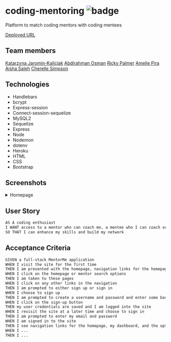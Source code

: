 # coding-mentoring ![badge](https://img.shields.io/badge/MIT-license-green)

Platform to match coding mentors with coding mentees

[Deployed URL](...)

## Team members

[Katarzyna Jaromin-Kaliciak](https://github.com/katarzynajk)
[Abdirahman Osman](https://github.com/AOsman0)
[Ricky Palmer](https://github.com/SkyIsNotGreen)
[Amelie Pira](https://github.com/Am0031)
[Aisha Saleh](https://github.com/Saleha22)
[Cherelle Simpson](https://github.com/C-Sim)

## Technologies

- Handlebars
- bcrypt
- Express-session
- Connect-session-sequelize
- MySQL2
- Sequelize
- Express
- Node
- Nodemon
- dotenv
- Heroku
- HTML
- CSS
- Bootstrap

## Screenshots

<details>
<summary>Homepage</summary>

![homepage](...)

</details>

## User Story

```md
AS A coding enthusiast
I WANT access to a mentor who can coach me, a mentee who I can coach or peers with similar interests
SO THAT I can enhance my skills and build my network
```

## Acceptance Criteria

```md
GIVEN a full-stack MentorMe application
WHEN I visit the site for the first time
THEN I am presented with the homepage, navigation links for the homepage and mentor search; and the option to log in
WHEN I click on the homepage or mentor search options
THEN I am taken to these pages
WHEN I click on any other links in the navigation
THEN I am prompted to either sign up or sign in
WHEN I choose to sign up
THEN I am prompted to create a username and password and enter some basic profile information
WHEN I click on the sign-up button
THEN my user credentials are saved and I am logged into the site
WHEN I revisit the site at a later time and choose to sign in
THEN I am prompted to enter my email and password
WHEN I am signed in to the site
THEN I see navigation links for the homepage, my dashboard, and the option to log out
WHEN I ...
THEN I ...
```
